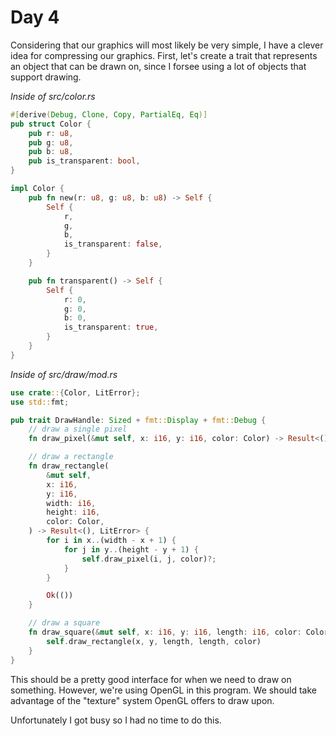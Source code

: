 # Day 4

Considering that our graphics will most likely be very simple, I have a clever idea for compressing our graphics. First, let's create a trait that represents an object that can be drawn on, since I forsee using a lot of objects that support drawing.

*Inside of src/color.rs*

```rust
#[derive(Debug, Clone, Copy, PartialEq, Eq)]
pub struct Color {
    pub r: u8,
    pub g: u8,
    pub b: u8,
    pub is_transparent: bool,
}

impl Color {
    pub fn new(r: u8, g: u8, b: u8) -> Self {
        Self {
            r,
            g,
            b,
            is_transparent: false,
        }
    }

    pub fn transparent() -> Self {
        Self {
            r: 0,
            g: 0,
            b: 0,
            is_transparent: true,
        }
    }
}
```

*Inside of src/draw/mod.rs*

```rust
use crate::{Color, LitError};
use std::fmt;

pub trait DrawHandle: Sized + fmt::Display + fmt::Debug {
    // draw a single pixel
    fn draw_pixel(&mut self, x: i16, y: i16, color: Color) -> Result<(), LitError>;

    // draw a rectangle
    fn draw_rectangle(
        &mut self,
        x: i16,
        y: i16,
        width: i16,
        height: i16,
        color: Color,
    ) -> Result<(), LitError> {
        for i in x..(width - x + 1) {
            for j in y..(height - y + 1) {
                self.draw_pixel(i, j, color)?;
            }
        }

        Ok(())
    }

    // draw a square
    fn draw_square(&mut self, x: i16, y: i16, length: i16, color: Color) -> Result<(), LitError> {
        self.draw_rectangle(x, y, length, length, color)
    }
}
```

This should be a pretty good interface for when we need to draw on something. However, we're using OpenGL in this program. We should take advantage of the "texture" system OpenGL offers to draw upon.

Unfortunately I got busy so I had no time to do this.
